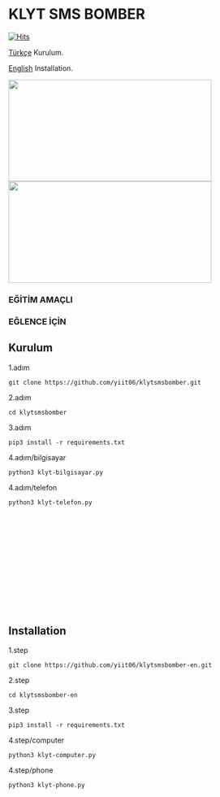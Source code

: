 # KLYT SMS BOMBER
[![Hits](https://hits.sh/github.com/yiit06/klytsmsbomber.svg?label=viewer&color=ff0000&labelColor=000000)](https://hits.sh/github.com/yiit06/klytsmsbomber/)

[Türkçe](https://github.com/yiit06/klytsmsbomber?tab=readme-ov-file#kurulum) Kurulum.

[English](https://github.com/yiit06/klytsmsbomber?tab=readme-ov-file#Installation) Installation.

<img src=https://i.imgur.com/QauqvhI.png height="200px" width="400px"/>
<img src=https://i.imgur.com/S0GouMf.png height="200px" width="400px"/>


<h3>EĞİTİM AMAÇLI</h3>
<h3>EĞLENCE İÇİN</h3>



<h2>Kurulum</h2>
1.adım
 
```console
git clone https://github.com/yiit06/klytsmsbomber.git
```
2.adım

```console
cd klytsmsbomber
```
3.adım

```console
pip3 install -r requirements.txt
```
4.adım/bilgisayar

```console
python3 klyt-bilgisayar.py
```

4.adım/telefon

```console
python3 klyt-telefon.py
```

ㅤㅤㅤㅤㅤ

ㅤㅤㅤㅤㅤ

ㅤㅤㅤㅤㅤ


ㅤㅤㅤㅤㅤ

ㅤㅤㅤㅤㅤ

ㅤㅤㅤㅤㅤ


 
<h2>Installation</h2>
1.step
 
```console
git clone https://github.com/yiit06/klytsmsbomber-en.git
```
2.step

```console
cd klytsmsbomber-en
```
3.step

```console
pip3 install -r requirements.txt
```
4.step/computer

```console
python3 klyt-computer.py
```

4.step/phone

```console
python3 klyt-phone.py
```

